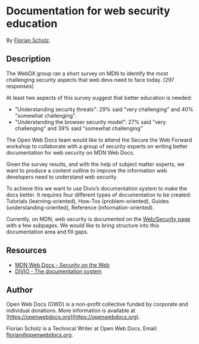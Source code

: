 # Documentation for web security education

By [Florian Scholz](#author).

## Description

The WebDX group ran a short survey on MDN to identify the most challenging security aspects that web devs need to face today. (297 responses)

At least two aspects of this survey suggest that better education is needed:

* "Understanding security threats": 29% said "very challenging" and 40% "somewhat challenging".
* "Understanding the browser security model": 27% said "very challenging" and 39% said "somewhat challenging"

The Open Web Docs team would like to attend the Secure the Web Forward workshop to collaborate with a group of security experts on writing better documentation for web security on MDN Web Docs.

Given the survey results, and with the help of subject matter experts, we want to produce a content outline to improve the information web developers need to understand web security.

To achieve this we want to use Divio’s documentation system to make the docs better. It requires four different types of documentation to be created: Tutorials (learning-oriented), How-Tos (problem-oriented), Guides (understanding-oriented), Reference (information-oriented).

Currently, on MDN, web security is documented on the [Web/Security page](https://developer.mozilla.org/en-US/docs/Web/Security) with a few subpages. We would like to bring structure into this documentation area and fill gaps.


## Resources

* [MDN Web Docs - Security on the Web](https://developer.mozilla.org/en-US/docs/Web/Security) 
* [DIVIO - The documentation system](https://documentation.divio.com/)


## Author

Open Web Docs (OWD) is a non-profit collective funded by corporate and individual donations. More information is available at [https://openwebdocs.org](https://openwebdocs.org).

Florian Scholz is a Technical Writer at Open Web Docs. Email: [florian@openwebdocs.org](mailto:florian@openwebdocs.org).
